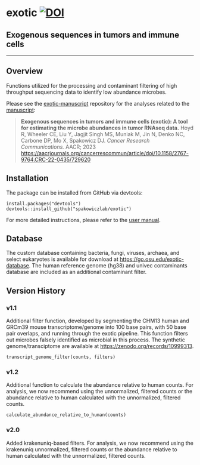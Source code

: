# exotic [![DOI](https://zenodo.org/badge/592828783.svg)](https://zenodo.org/badge/latestdoi/592828783)

## Exogenous sequences in tumors and immune cells
----
## Overview
Functions utilized for the processing and contaminant filtering of high throughput sequencing data to identify low abundance microbes. 

Please see the [exotic-manuscript](https://github.com/spakowiczlab/exotic-manuscript) repository for the analyses related to the [manuscript](https://aacrjournals.org/cancerrescommun/article/doi/10.1158/2767-9764.CRC-22-0435/729620):
> __Exogenous sequences in tumors and immune cells (exotic): A tool for estimating the microbe abundances in tumor RNAseq data.__ 
Hoyd R, Wheeler CE, Liu Y, Jagjit Singh MS, Muniak M, Jin N, Denko NC, Carbone DP, Mo X, Spakowicz DJ.
_Cancer Research Communications._ AACR; 2023 https://aacrjournals.org/cancerrescommun/article/doi/10.1158/2767-9764.CRC-22-0435/729620

## Installation
The package can be installed from GitHub via devtools:
```
install.packages("devtools")
devtools::install_github("spakowiczlab/exotic")
```
For more detailed instructions, please refer to the [user manual](https://github.com/spakowiczlab/exotic/blob/main/doc/user_manual.md).

## Database 
The custom database containing bacteria, fungi, viruses, archaea, and select eukaryotes is available for download at https://go.osu.edu/exotic-database. The human reference genome (hg38) and univec contaminants database are included as an additional contaminant filter.

## Version History

### v1.1
Additional filter function, developed by segmenting the CHM13 human and GRCm39 mouse transcriptome/genome into 100 base pairs, with 50 base pair overlaps, and running through the exotic pipeline. This function filters out microbes falsely identified as microbial in this process. The synthetic genome/transciptome are available at https://zenodo.org/records/10999313.
```
transcript_genome_filter(counts, filters)
```

### v1.2
Additional function to calculate the abundance relative to human counts. For analysis, we now recommend using the unnormalized, filtered counts or the abundance relative to human calculated with the unnormalized, filtered counts.
```
calculate_abundance_relative_to_human(counts)
```

### v2.0
Added krakenuniq-based filters. For analysis, we now recommend using the krakenuniq unnormalized, filtered counts or the abundance relative to human calculated with the unnormalized, filtered counts. 
